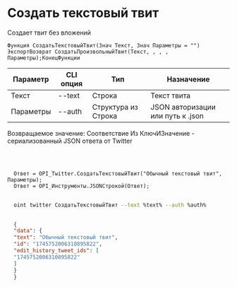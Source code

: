 ﻿---
sidebar_position: 1
---

# Создать текстовый твит
 Создает твит без вложений



`Функция СоздатьТекстовыйТвит(Знач Текст, Знач Параметры = "") ЭкспортВозврат СоздатьПроизвольныйТвит(Текст, , , , Параметры);КонецФункции`

  | Параметр | CLI опция | Тип | Назначение |
  |-|-|-|-|
  | Текст | --text | Строка | Текст твита |
  | Параметры | --auth | Структура из Строка | JSON авторизации или путь к .json |

  
  Возвращаемое значение:   Соответствие Из КлючИЗначение - сериализованный JSON ответа от Twitter

<br/>




```bsl title="Пример кода"
  
  Ответ = OPI_Twitter.СоздатьТекстовыйТвит("Обычный текстовый твит", Параметры);
  Ответ = OPI_Инструменты.JSONСтрокой(Ответ);
```



```sh title="Пример команды CLI"
    
  oint twitter СоздатьТекстовыйТвит --text %text% --auth %auth%

```

```json title="Результат"
  
  {
  "data": {
  "text": "Обычный текстовый твит",
  "id": "1745752006310895822",
  "edit_history_tweet_ids": [
  "1745752006310895822"
  ]
  }
  }
  

```
